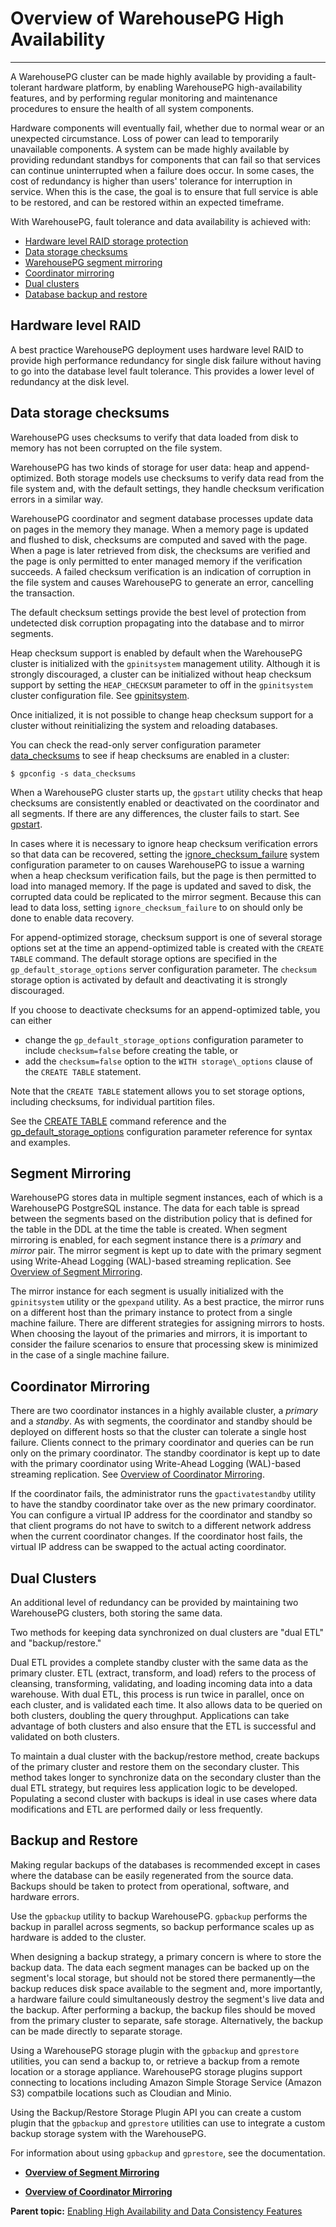 # Overview of WarehousePG High Availability
---

A WarehousePG cluster can be made highly available by providing a fault-tolerant hardware platform, by enabling WarehousePG high-availability features, and by performing regular monitoring and maintenance procedures to ensure the health of all system components.

Hardware components will eventually fail, whether due to normal wear or an unexpected circumstance. Loss of power can lead to temporarily unavailable components. A system can be made highly available by providing redundant standbys for components that can fail so that services can continue uninterrupted when a failure does occur. In some cases, the cost of redundancy is higher than users' tolerance for interruption in service. When this is the case, the goal is to ensure that full service is able to be restored, and can be restored within an expected timeframe.

With WarehousePG, fault tolerance and data availability is achieved with:

-   [Hardware level RAID storage protection](#raid)
-   [Data storage checksums](#checksums)
-   [WarehousePG segment mirroring](#segment_mirroring)
-   [Coordinator mirroring](#coordinator_mirroring)
-   [Dual clusters](#dual_clusters)
-   [Database backup and restore](#backup_restore)

## <a id="raid"></a>Hardware level RAID

A best practice WarehousePG deployment uses hardware level RAID to provide high performance redundancy for single disk failure without having to go into the database level fault tolerance. This provides a lower level of redundancy at the disk level.

## <a id="checksums"></a>Data storage checksums

WarehousePG uses checksums to verify that data loaded from disk to memory has not been corrupted on the file system.

WarehousePG has two kinds of storage for user data: heap and append-optimized. Both storage models use checksums to verify data read from the file system and, with the default settings, they handle checksum verification errors in a similar way.

WarehousePG coordinator and segment database processes update data on pages in the memory they manage. When a memory page is updated and flushed to disk, checksums are computed and saved with the page. When a page is later retrieved from disk, the checksums are verified and the page is only permitted to enter managed memory if the verification succeeds. A failed checksum verification is an indication of corruption in the file system and causes WarehousePG to generate an error, cancelling the transaction.

The default checksum settings provide the best level of protection from undetected disk corruption propagating into the database and to mirror segments.

Heap checksum support is enabled by default when the WarehousePG cluster is initialized with the `gpinitsystem` management utility. Although it is strongly discouraged, a cluster can be initialized without heap checksum support by setting the `HEAP_CHECKSUM` parameter to off in the `gpinitsystem` cluster configuration file. See [gpinitsystem](../../utility_guide/ref/gpinitsystem.html).

Once initialized, it is not possible to change heap checksum support for a cluster without reinitializing the system and reloading databases.

You can check the read-only server configuration parameter [data\_checksums](../../ref_guide/config_params/guc-list.html) to see if heap checksums are enabled in a cluster:

```
$ gpconfig -s data_checksums
```

When a WarehousePG cluster starts up, the `gpstart` utility checks that heap checksums are consistently enabled or deactivated on the coordinator and all segments. If there are any differences, the cluster fails to start. See [gpstart](../../utility_guide/ref/gpstart.html).

In cases where it is necessary to ignore heap checksum verification errors so that data can be recovered, setting the [ignore\_checksum\_failure](../../ref_guide/config_params/guc-list.html) system configuration parameter to on causes WarehousePG to issue a warning when a heap checksum verification fails, but the page is then permitted to load into managed memory. If the page is updated and saved to disk, the corrupted data could be replicated to the mirror segment. Because this can lead to data loss, setting `ignore_checksum_failure` to on should only be done to enable data recovery.

For append-optimized storage, checksum support is one of several storage options set at the time an append-optimized table is created with the `CREATE TABLE` command. The default storage options are specified in the `gp_default_storage_options` server configuration parameter. The `checksum` storage option is activated by default and deactivating it is strongly discouraged.

If you choose to deactivate checksums for an append-optimized table, you can either

-   change the `gp_default_storage_options` configuration parameter to include `checksum=false` before creating the table, or
-   add the `checksum=false` option to the `WITH storage\_options` clause of the `CREATE TABLE` statement.

Note that the `CREATE TABLE` statement allows you to set storage options, including checksums, for individual partition files.

See the [CREATE TABLE](../../ref_guide/sql_commands/CREATE_TABLE.html) command reference and the [gp\_default\_storage\_options](../../ref_guide/config_params/guc-list.html) configuration parameter reference for syntax and examples.

## <a id="segment_mirroring"></a>Segment Mirroring

WarehousePG stores data in multiple segment instances, each of which is a WarehousePG PostgreSQL instance. The data for each table is spread between the segments based on the distribution policy that is defined for the table in the DDL at the time the table is created. When segment mirroring is enabled, for each segment instance there is a *primary* and *mirror* pair. The mirror segment is kept up to date with the primary segment using Write-Ahead Logging \(WAL\)-based streaming replication. See [Overview of Segment Mirroring](overview-of-segment-mirroring.html).

The mirror instance for each segment is usually initialized with the `gpinitsystem` utility or the `gpexpand` utility. As a best practice, the mirror runs on a different host than the primary instance to protect from a single machine failure. There are different strategies for assigning mirrors to hosts. When choosing the layout of the primaries and mirrors, it is important to consider the failure scenarios to ensure that processing skew is minimized in the case of a single machine failure.

## <a id="coordinator_mirroring"></a>Coordinator Mirroring

There are two coordinator instances in a highly available cluster, a *primary* and a *standby*. As with segments, the coordinator and standby should be deployed on different hosts so that the cluster can tolerate a single host failure. Clients connect to the primary coordinator and queries can be run only on the primary coordinator. The standby coordinator is kept up to date with the primary coordinator using Write-Ahead Logging \(WAL\)-based streaming replication. See [Overview of Coordinator Mirroring](overview-of-coordinator-mirroring.html).

If the coordinator fails, the administrator runs the `gpactivatestandby` utility to have the standby coordinator take over as the new primary coordinator. You can configure a virtual IP address for the coordinator and standby so that client programs do not have to switch to a different network address when the current coordinator changes. If the coordinator host fails, the virtual IP address can be swapped to the actual acting coordinator.

## <a id="dual_clusters"></a>Dual Clusters

An additional level of redundancy can be provided by maintaining two WarehousePG clusters, both storing the same data.

Two methods for keeping data synchronized on dual clusters are "dual ETL" and "backup/restore."

Dual ETL provides a complete standby cluster with the same data as the primary cluster. ETL \(extract, transform, and load\) refers to the process of cleansing, transforming, validating, and loading incoming data into a data warehouse. With dual ETL, this process is run twice in parallel, once on each cluster, and is validated each time. It also allows data to be queried on both clusters, doubling the query throughput. Applications can take advantage of both clusters and also ensure that the ETL is successful and validated on both clusters.

To maintain a dual cluster with the backup/restore method, create backups of the primary cluster and restore them on the secondary cluster. This method takes longer to synchronize data on the secondary cluster than the dual ETL strategy, but requires less application logic to be developed. Populating a second cluster with backups is ideal in use cases where data modifications and ETL are performed daily or less frequently.

## <a id="backup_restore"></a>Backup and Restore

Making regular backups of the databases is recommended except in cases where the database can be easily regenerated from the source data. Backups should be taken to protect from operational, software, and hardware errors.

Use the `gpbackup` utility to backup WarehousePG. `gpbackup` performs the backup in parallel across segments, so backup performance scales up as hardware is added to the cluster.

When designing a backup strategy, a primary concern is where to store the backup data. The data each segment manages can be backed up on the segment's local storage, but should not be stored there permanently—the backup reduces disk space available to the segment and, more importantly, a hardware failure could simultaneously destroy the segment's live data and the backup. After performing a backup, the backup files should be moved from the primary cluster to separate, safe storage. Alternatively, the backup can be made directly to separate storage.

Using a WarehousePG storage plugin with the `gpbackup` and `gprestore` utilities, you can send a backup to, or retrieve a backup from a remote location or a storage appliance. WarehousePG storage plugins support connecting to locations including Amazon Simple Storage Service \(Amazon S3\) compatbile locations such as Cloudian and Minio.

Using the Backup/Restore Storage Plugin API you can create a custom plugin that the `gpbackup` and `gprestore` utilities can use to integrate a custom backup storage system with the WarehousePG.

For information about using `gpbackup` and `gprestore`, see the documentation.

-   **[Overview of Segment Mirroring](overview-of-segment-mirroring.html)**  

-   **[Overview of Coordinator Mirroring](overview-of-coordinator-mirroring.html)**  


**Parent topic:** [Enabling High Availability and Data Consistency Features](enabling-high-availability-features.html)

